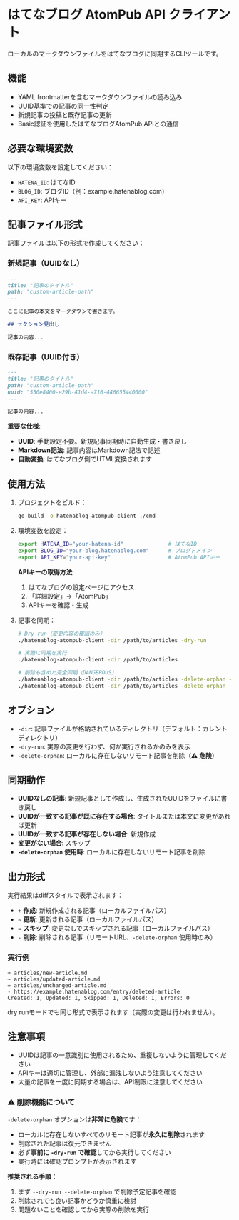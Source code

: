# はてなブログ AtomPub API クライアント

ローカルのマークダウンファイルをはてなブログに同期するCLIツールです。

## 機能

- YAML frontmatterを含むマークダウンファイルの読み込み
- UUID基準での記事の同一性判定
- 新規記事の投稿と既存記事の更新
- Basic認証を使用したはてなブログAtomPub APIとの通信

## 必要な環境変数

以下の環境変数を設定してください：

- `HATENA_ID`: はてなID
- `BLOG_ID`: ブログID（例：example.hatenablog.com）
- `API_KEY`: APIキー

## 記事ファイル形式

記事ファイルは以下の形式で作成してください：

### 新規記事（UUIDなし）
```markdown
---
title: "記事のタイトル"
path: "custom-article-path"
---

ここに記事の本文をマークダウンで書きます。

## セクション見出し

記事の内容...
```

### 既存記事（UUID付き）
```markdown
---
title: "記事のタイトル"
path: "custom-article-path"
uuid: "550e8400-e29b-41d4-a716-446655440000"
---

記事の内容...
```

**重要な仕様**:
- **UUID**: 手動設定不要。新規記事同期時に自動生成・書き戻し
- **Markdown記法**: 記事内容はMarkdown記法で記述
- **自動変換**: はてなブログ側でHTML変換されます

## 使用方法

1. プロジェクトをビルド：
   ```bash
   go build -o hatenablog-atompub-client ./cmd
   ```

2. 環境変数を設定：
   ```bash
   export HATENA_ID="your-hatena-id"              # はてなID
   export BLOG_ID="your-blog.hatenablog.com"      # ブログドメイン
   export API_KEY="your-api-key"                  # AtomPub APIキー
   ```
   
   **APIキーの取得方法**:
   1. はてなブログの設定ページにアクセス
   2. 「詳細設定」→「AtomPub」
   3. APIキーを確認・生成

3. 記事を同期：
   ```bash
   # Dry run（変更内容の確認のみ）
   ./hatenablog-atompub-client -dir /path/to/articles -dry-run
   
   # 実際に同期を実行
   ./hatenablog-atompub-client -dir /path/to/articles
   
   # 削除も含めた完全同期（DANGEROUS）
   ./hatenablog-atompub-client -dir /path/to/articles -delete-orphan -dry-run  # 最初は必ずdry-runで確認
   ./hatenablog-atompub-client -dir /path/to/articles -delete-orphan
   ```

## オプション

- `-dir`: 記事ファイルが格納されているディレクトリ（デフォルト：カレントディレクトリ）
- `-dry-run`: 実際の変更を行わず、何が実行されるかのみを表示
- `-delete-orphan`: ローカルに存在しないリモート記事を削除（⚠️ **危険**）

## 同期動作

- **UUIDなしの記事**: 新規記事として作成し、生成されたUUIDをファイルに書き戻し
- **UUIDが一致する記事が既に存在する場合**: タイトルまたは本文に変更があれば更新
- **UUIDが一致する記事が存在しない場合**: 新規作成
- **変更がない場合**: スキップ
- **`-delete-orphan` 使用時**: ローカルに存在しないリモート記事を削除

## 出力形式

実行結果はdiffスタイルで表示されます：

- `+` **作成**: 新規作成される記事（ローカルファイルパス）
- `~` **更新**: 更新される記事（ローカルファイルパス）
- `=` **スキップ**: 変更なしでスキップされる記事（ローカルファイルパス）
- `-` **削除**: 削除される記事（リモートURL、`-delete-orphan` 使用時のみ）

### 実行例
```
+ articles/new-article.md
~ articles/updated-article.md
= articles/unchanged-article.md
- https://example.hatenablog.com/entry/deleted-article
Created: 1, Updated: 1, Skipped: 1, Deleted: 1, Errors: 0
```

dry runモードでも同じ形式で表示されます（実際の変更は行われません）。

## 注意事項

- UUIDは記事の一意識別に使用されるため、重複しないように管理してください
- APIキーは適切に管理し、外部に漏洩しないよう注意してください
- 大量の記事を一度に同期する場合は、API制限に注意してください

### ⚠️ 削除機能について

`-delete-orphan` オプションは**非常に危険**です：

- ローカルに存在しないすべてのリモート記事が**永久に削除**されます
- 削除された記事は復元できません
- 必ず**事前に `-dry-run` で確認**してから実行してください
- 実行時には確認プロンプトが表示されます

**推奨される手順**：
1. まず `--dry-run --delete-orphan` で削除予定記事を確認
2. 削除されても良い記事かどうか慎重に検討
3. 問題ないことを確認してから実際の削除を実行